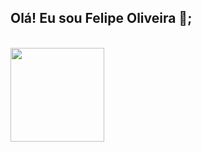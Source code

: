 ## Olá! Eu sou Felipe Oliveira 🚀;

  <br>
  
 <div style="display:flex;">
  
  <img width="auto" height="150px" src="https://github-readme-stats.vercel.app/api?username=felipeollveira&theme=blue-green">
 </div>

 

